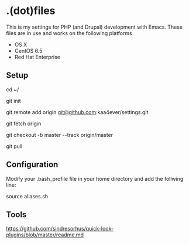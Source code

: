 # .(dot)files
This is my settings for PHP (and Drupal) development with Emacs.
These files are in use and works on the following platforms

* OS X
* CentOS 6.5
* Red Hat Enterprise

## Setup
cd ~/

git init

git remote add origin git@github.com:kaa4ever/settings.git

git fetch origin

git checkout -b master --track origin/master

git pull

## Configuration
Modify your .bash_profile file in your home directory and add the follwing line:

source aliases.sh

## Tools
https://github.com/sindresorhus/quick-look-plugins/blob/master/readme.md
